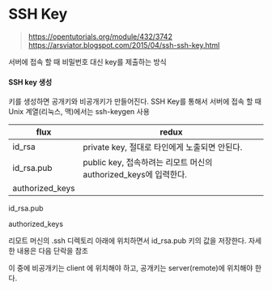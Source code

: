 

# SSH Key

> https://opentutorials.org/module/432/3742
> https://arsviator.blogspot.com/2015/04/ssh-ssh-key.html


서버에 접속 할 때 비밀번호 대신 key를 제출하는 방식

#### SSH key 생성
키를 생성하면 공개키와 비공개키가 만들어진다. 
SSH Key를 통해서 서버에 접속 할 때 Unix 계열(리눅스, 맥)에서는 ssh-keygen 사용


| flux              | redux               | 
|-------------------|---------------------|
| id_rsa     | private key, 절대로 타인에게 노출되면 안된다.           | 
| id_rsa.pub | public key, 접속하려는 리모트 머신의 authorized_keys에 입력한다.|
| authorized_keys |
id_rsa.pub

authorized_keys

리모트 머신의 .ssh 디렉토리 아래에 위치하면서 id_rsa.pub 키의 값을 저장한다. 자세한 내용은 다음 단락을 참조

이 중에 비공개키는 client 에 위치해야 하고, 공개키는 server(remote)에 위치해야 한다.
<!--stackedit_data:
eyJoaXN0b3J5IjpbMjk4OTUzNTY4LC0xMTE5NzI1ODE2LDEyOT
I0NzM4NTRdfQ==
-->